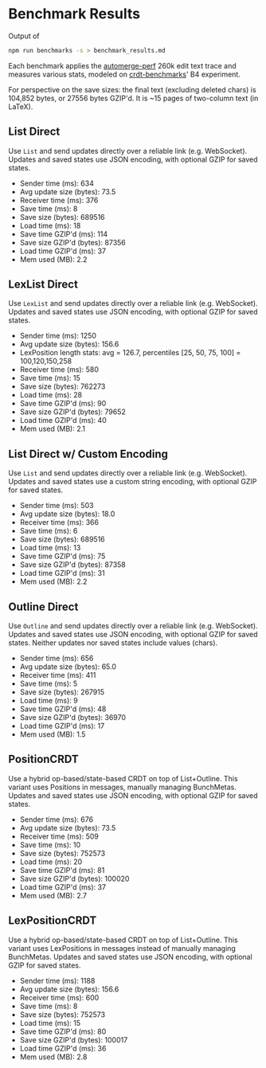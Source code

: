 # Benchmark Results
Output of
```bash
npm run benchmarks -s > benchmark_results.md
```
Each benchmark applies the [automerge-perf](https://github.com/automerge/automerge-perf) 260k edit text trace and measures various stats, modeled on [crdt-benchmarks](https://github.com/dmonad/crdt-benchmarks/)' B4 experiment.

For perspective on the save sizes: the final text (excluding deleted chars) is 104,852 bytes, or 27556 bytes GZIP'd. It is ~15 pages of two-column text (in LaTeX).


## List Direct

Use `List` and send updates directly over a reliable link (e.g. WebSocket).
Updates and saved states use JSON encoding, with optional GZIP for saved states.

- Sender time (ms): 634
- Avg update size (bytes): 73.5
- Receiver time (ms): 376
- Save time (ms): 8
- Save size (bytes): 689516
- Load time (ms): 18
- Save time GZIP'd (ms): 114
- Save size GZIP'd (bytes): 87356
- Load time GZIP'd (ms): 37
- Mem used (MB): 2.2

## LexList Direct

Use `LexList` and send updates directly over a reliable link (e.g. WebSocket).
Updates and saved states use JSON encoding, with optional GZIP for saved states.

- Sender time (ms): 1250
- Avg update size (bytes): 156.6
- LexPosition length stats: avg = 126.7, percentiles [25, 50, 75, 100] = 100,120,150,258
- Receiver time (ms): 580
- Save time (ms): 15
- Save size (bytes): 762273
- Load time (ms): 28
- Save time GZIP'd (ms): 90
- Save size GZIP'd (bytes): 79652
- Load time GZIP'd (ms): 40
- Mem used (MB): 2.1

## List Direct w/ Custom Encoding

Use `List` and send updates directly over a reliable link (e.g. WebSocket).
Updates and saved states use a custom string encoding, with optional GZIP for saved states.

- Sender time (ms): 503
- Avg update size (bytes): 18.0
- Receiver time (ms): 366
- Save time (ms): 6
- Save size (bytes): 689516
- Load time (ms): 13
- Save time GZIP'd (ms): 75
- Save size GZIP'd (bytes): 87358
- Load time GZIP'd (ms): 31
- Mem used (MB): 2.2

## Outline Direct

Use `Outline` and send updates directly over a reliable link (e.g. WebSocket).
Updates and saved states use JSON encoding, with optional GZIP for saved states.
Neither updates nor saved states include values (chars).

- Sender time (ms): 656
- Avg update size (bytes): 65.0
- Receiver time (ms): 411
- Save time (ms): 5
- Save size (bytes): 267915
- Load time (ms): 9
- Save time GZIP'd (ms): 48
- Save size GZIP'd (bytes): 36970
- Load time GZIP'd (ms): 17
- Mem used (MB): 1.5

## PositionCRDT

Use a hybrid op-based/state-based CRDT on top of List+Outline.
This variant uses Positions in messages, manually managing BunchMetas.
Updates and saved states use JSON encoding, with optional GZIP for saved states.

- Sender time (ms): 676
- Avg update size (bytes): 73.5
- Receiver time (ms): 509
- Save time (ms): 10
- Save size (bytes): 752573
- Load time (ms): 20
- Save time GZIP'd (ms): 81
- Save size GZIP'd (bytes): 100020
- Load time GZIP'd (ms): 37
- Mem used (MB): 2.7

## LexPositionCRDT

Use a hybrid op-based/state-based CRDT on top of List+Outline.
This variant uses LexPositions in messages instead of manually managing BunchMetas.
Updates and saved states use JSON encoding, with optional GZIP for saved states.

- Sender time (ms): 1188
- Avg update size (bytes): 156.6
- Receiver time (ms): 600
- Save time (ms): 8
- Save size (bytes): 752573
- Load time (ms): 15
- Save time GZIP'd (ms): 80
- Save size GZIP'd (bytes): 100017
- Load time GZIP'd (ms): 36
- Mem used (MB): 2.8
